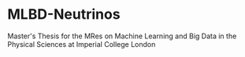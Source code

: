 # MLBD-Neutrinos
Master's Thesis for the MRes on Machine Learning and Big Data in the Physical Sciences at Imperial College London
